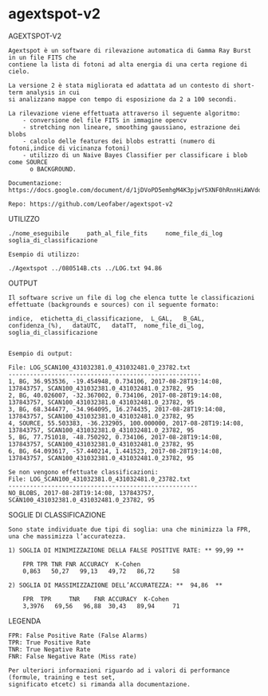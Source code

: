 # agextspot-v2


AGEXTSPOT-V2

	Agextspot è un software di rilevazione automatica di Gamma Ray Burst in un file FITS che 
	contiene la lista di fotoni ad alta energia di una certa regione di cielo.

	La versione 2 è stata migliorata ed adattata ad un contesto di short-term analysis in cui
	si analizzano mappe con tempo di esposizione da 2 a 100 secondi. 

	La rilevazione viene effettuata attraverso il seguente algoritmo:
		- conversione del file FITS in immagine opencv
		- stretching non lineare, smoothing gaussiano, estrazione dei blobs
		- calcolo delle features dei blobs estratti (numero di fotoni,indice di vicinanza fotoni)
		- utilizzo di un Naive Bayes Classifier per classificare i blob come SOURCE
		  o BACKGROUND.

	Documentazione: https://docs.google.com/document/d/1jDVoPD5emhgM4K3pjwY5XNF0hRnnHiAWVdoTvMgOEwk/edit#heading=h.568bs0t6yg27

	Repo: https://github.com/Leofaber/agextspot-v2



UTILIZZO

	./nome_eseguibile     path_al_file_fits     nome_file_di_log     soglia_di_classificazione

	Esempio di utilizzo:

	./Agextspot ../080514B.cts ../LOG.txt 94.86

OUTPUT
	
	Il software scrive un file di log che elenca tutte le classificazioni effettuate (backgrounds e sources) con il seguente formato:	

	indice,  etichetta_di_classificazione,  L_GAL,   B_GAL,   confidenza_(%),   dataUTC,   dataTT,  nome_file_di_log,  soglia_di_classificazione

	
	Esempio di output:

	File: LOG_SCAN100_431032381.0_431032481.0_23782.txt
	------------------------------------------------------
	1, BG, 36.953536, -19.454948, 0.734106, 2017-08-28T19:14:08, 137843757, SCAN100_431032381.0_431032481.0_23782, 95
	2, BG, 40.026007, -32.367002, 0.734106, 2017-08-28T19:14:08, 137843757, SCAN100_431032381.0_431032481.0_23782, 95
	3, BG, 68.344477, -34.964095, 16.274435, 2017-08-28T19:14:08, 137843757, SCAN100_431032381.0_431032481.0_23782, 95
	4, SOURCE, 55.503383, -36.232905, 100.000000, 2017-08-28T19:14:08, 137843757, SCAN100_431032381.0_431032481.0_23782, 95
	5, BG, 77.751018, -48.750292, 0.734106, 2017-08-28T19:14:08, 137843757, SCAN100_431032381.0_431032481.0_23782, 95
	6, BG, 64.093617, -57.440214, 1.441523, 2017-08-28T19:14:08, 137843757, SCAN100_431032381.0_431032481.0_23782, 95

	Se non vengono effettuate classificazioni:
	File: LOG_SCAN100_431032381.0_431032481.0_23782.txt
	-----------------------------------------------------
	NO_BLOBS, 2017-08-28T19:14:08, 137843757, SCAN100_431032381.0_431032481.0_23782, 95



SOGLIE DI CLASSIFICAZIONE

	Sono state individuate due tipi di soglia: una che minimizza la FPR, una che massimizza l’accuratezza.

	1) SOGLIA DI MINIMIZZAZIONE DELLA FALSE POSITIVE RATE: ** 99,99 **

		FPR	TPR	TNR	FNR	ACCURACY  K-Cohen
		0,863   50,27   99,13   49,72   86,72	  58	

	2) SOGLIA DI MASSIMIZZAZIONE DELL’ACCURATEZZA: **  94,86  **

		FPR	 TPR	 TNR	FNR	ACCURACY  K-Cohen  
		3,3976	 69,56	 96,88	30,43	89,94	  71	   

LEGENDA

	FPR: False Positive Rate (False Alarms)
	TPR: True Positive Rate
	TNR: True Negative Rate
	FNR: False Negative Rate (Miss rate)

	Per ulteriori informazioni riguardo ad i valori di performance (formule, training e test set,
	significato etcetc) si rimanda alla documentazione.
